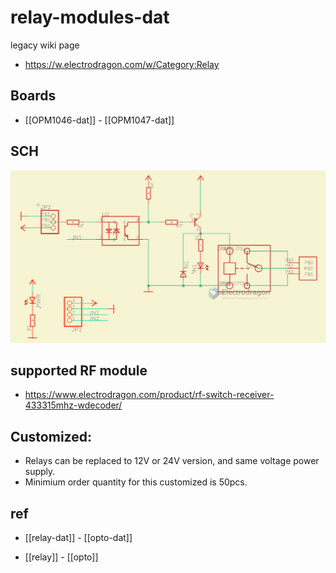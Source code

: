 
# relay-modules-dat

legacy wiki page
- https://w.electrodragon.com/w/Category:Relay

## Boards 

- [[OPM1046-dat]] - [[OPM1047-dat]]

## SCH 

![](2023-11-06-17-23-07.png)

## supported RF module

- https://www.electrodragon.com/product/rf-switch-receiver-433315mhz-wdecoder/


## Customized:
- Relays can be replaced to 12V or 24V version, and same voltage power supply.
- Minimium order quantity for this customized is 50pcs.



## ref 

- [[relay-dat]] - [[opto-dat]]

- [[relay]] - [[opto]]